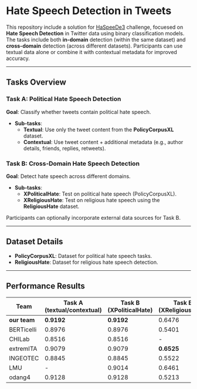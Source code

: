 # Hate Speech Detection in Tweets

This repository include a solution for [HaSpeeDe3](https://github.com/mirkolai/EVALITA2023-HaSpeeDe3) challenge, focuesed on **Hate Speech Detection** in Twitter data using binary classification models. The tasks include both **in-domain** detection (within the same dataset) and **cross-domain** detection (across different datasets). Participants can use textual data alone or combine it with contextual metadata for improved accuracy.

---

## Tasks Overview

### Task A: Political Hate Speech Detection
**Goal**: Classify whether tweets contain political hate speech.  
- **Sub-tasks**:
  - **Textual**: Use only the tweet content from the **PolicyCorpusXL** dataset.
  - **Contextual**: Use tweet content + additional metadata (e.g., author details, friends, replies, retweets).

### Task B: Cross-Domain Hate Speech Detection
**Goal**: Detect hate speech across different domains.  
- **Sub-tasks**:
  - **XPoliticalHate**: Test on political hate speech (PolicyCorpusXL).
  - **XReligiousHate**: Test on religious hate speech using the **ReligiousHate** dataset.

Participants can optionally incorporate external data sources for Task B.

---

## Dataset Details
- **PolicyCorpusXL**: Dataset for political hate speech tasks.
- **ReligiousHate**: Dataset for religious hate speech detection.

---
## Performance Results

| Team        | Task A (textual/contextual) | Task B (XPoliticalHate) | Task B (XReligiousHate) |
|-------------|----------------------------|-------------------------|-------------------------|
| **our team** | **0.9192**                 | **0.9192**              | 0.6476                  |
| BERTicelli  | 0.8976                     | 0.8976                  | 0.5401                  |
| CHILab      | 0.8516                     | 0.8516                  | -                       |
| extremITA   | 0.9079                     | 0.9079                  | **0.6525**              |
| INGEOTEC    | 0.8845                     | 0.8845                  | 0.5522                  |
| LMU         | -                          | 0.9014                  | 0.6461                  |
| odang4      | 0.9128                     | 0.9128                  | 0.5213                  |
